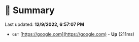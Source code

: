 # 📖 Summary
Last updated: **12/9/2022, 6:57:07 PM**

- `GET` [https://google.com](https://google.com) - **Up** (211ms)
